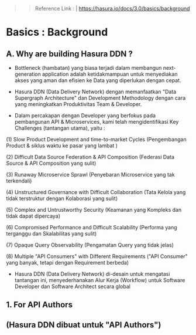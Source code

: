 >> Reference Link : |
>> https://hasura.io/docs/3.0/basics/background

# Basics : Background

## A. Why are building Hasura DDN ?

- Bottleneck (hambatan) yang biasa terjadi dalam membangun next-generation application adalah ketidakmampuan untuk menyediakan akses yang aman dan efisien ke Data yang diperlukan dengan cepat.

- Hasura DDN (Data Delivery Network) dengan memanfaatkan "Data Supergraph Architecture" dan Development Methodology dengan cara yang meningkatkan Produktivitas Team & Developer.

- Dalam percakapan dengan Developer yang berfokus pada pembangunan API & Microservices,
kami telah mengidentifikasi Key Challenges (tantangan utama), yaitu :

(1) Slow Product Development and time-to-market Cycles
(Pengembangan Product & siklus waktu ke pasar yang lambat )

(2) Difficult Data Source Federation & API Composition
(Federasi Data Source & API Composition yang sulit)

(3) Runaway Microservice Sprawl
(Penyebaran Microservice yang tak terkendali)

(4) Unstructured Governance with Difficult Collaboration
(Tata Kelola yang tidak terstruktur dengan Kolaborasi yang sulit)

(5) Complex and Untrustworthy Security
(Keamanan yang Kompleks dan tidak dapat dipercaya)

(6) Compromised Performance and Difficult Scalability
(Performa yang terganggu dan Skalabilitas yang sulit)

(7) Opaque Query Observability
(Pengamatan Query yang tidak jelas)

(8) Multiple "API Consumers" with Different Requirements
("API Consumer" yang banyak, tetapi dengan Requirement berbeda)


- Hasura DDN (Data Delivery Network) di-desain untuk mengatasi tantangan ini,
menyederhanakan Alur Kerja (Workflow) untuk Software Developer dan Software Architect secara global


## 1. For API Authors 
## (Hasura DDN dibuat untuk "API Authors")

